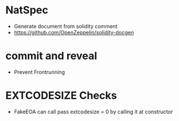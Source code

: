 # NatSpec

- Generate document from solidity comment
- https://github.com/OpenZeppelin/solidity-docgen

# commit and reveal

- Prevent Frontrunning

# EXTCODESIZE Checks

- FakeEOA can call pass extcodesize = 0 by calling it at constructor
